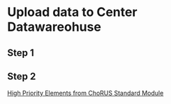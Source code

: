 # Upload data to Center Datawareohuse

## Step 1
## Step 2
[High Priority Elements from ChoRUS Standard Module](https://drive.google.com/drive/folders/1AaGYoiHDPN6xITxilnEhWNb9Q4181aaI)
